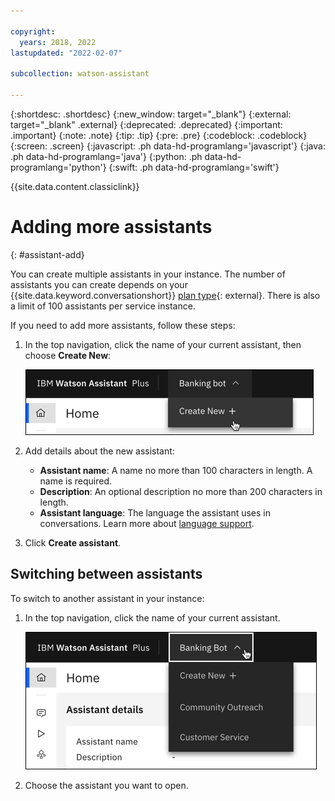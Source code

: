 ```yaml
---

copyright:
  years: 2018, 2022
lastupdated: "2022-02-07"

subcollection: watson-assistant

---
```


{:shortdesc: .shortdesc}
{:new_window: target="_blank"}
{:external: target="_blank" .external}
{:deprecated: .deprecated}
{:important: .important}
{:note: .note}
{:tip: .tip}
{:pre: .pre}
{:codeblock: .codeblock}
{:screen: .screen}
{:javascript: .ph data-hd-programlang='javascript'}
{:java: .ph data-hd-programlang='java'}
{:python: .ph data-hd-programlang='python'}
{:swift: .ph data-hd-programlang='swift'}

{{site.data.content.classiclink}}

# Adding more assistants
{: #assistant-add}

You can create multiple assistants in your instance. The number of assistants you can create depends on your {{site.data.keyword.conversationshort}} [plan type](https://www.ibm.com/products/watson-assistant/pricing/){: external}. There is also a limit of 100 assistants per service instance.

If you need to add more assistants, follow these steps:

1.  In the top navigation, click the name of your current assistant, then choose **Create New**:

    ![Create new](images/assistant-add-create-new.png)

1.  Add details about the new assistant:

    - **Assistant name**: A name no more than 100 characters in length. A name is required.
    - **Description**: An optional description no more than 200 characters in length.
    - **Assistant language**: The language the assistant uses in conversations. Learn more about [language support](/docs/watson-assistant?topic=watson-assistant-admin-language-support).

1.  Click **Create assistant**.

## Switching between assistants

To switch to another assistant in your instance:

1.  In the top navigation, click the name of your current assistant.

    ![Switch assistatns](images/assistant-add-switch.png)

1.  Choose the assistant you want to open.
